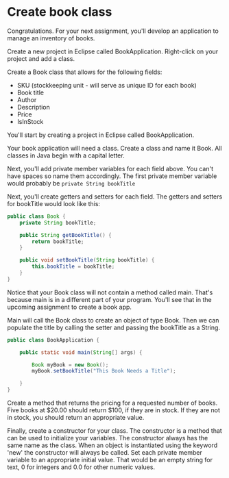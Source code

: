 # Create book class

Congratulations. For your next assignment, you'll develop an application to manage an inventory of books.

Create a new project in Eclipse called BookApplication. Right-click on your project and add a class.

Create a Book class that allows for the following fields:

* SKU \(stockkeeping unit - will serve as unique ID for each book\)
* Book title
* Author
* Description
* Price
* IsInStock

You'll start by creating a project in Eclipse called BookApplication.

Your book application will need a class. Create a class and name it Book. All classes in Java begin with a capital letter.

Next, you'll add private member variables for each field above. You can't have spaces so name them accordingly. The first private member variable would probably be `private String bookTitle`

Next, you'll create getters and setters for each field. The getters and setters for bookTitle would look like this:

```java
public class Book {
    private String bookTitle;

    public String getBookTitle() {
        return bookTitle;
    }

    public void setBookTitle(String bookTitle) {
        this.bookTitle = bookTitle;
    }
}
```

Notice that your Book class will not contain a method called main. That's because main is in a different part of your program. You'll see that in the upcoming assignment to create a book app.

Main will call the Book class to create an object of type Book. Then we can populate the title by calling the setter and passing the bookTitle as a String.

```java
public class BookApplication {

    public static void main(String[] args) {

        Book myBook = new Book();
        myBook.setBookTitle("This Book Needs a Title");

    }
}
```

Create a method that returns the pricing for a requested number of books. Five books at $20.00 should return $100, if they are in stock. If they are not in stock, you should return an appropriate value.

Finally, create a constructor for your class. The constructor is a method that can be used to initialize your variables. The constructor always has the same name as the class. When an object is instantiated using the keyword 'new' the constructor will always be called. Set each private member variable to an appropriate initial value. That would be an empty string for text, 0 for integers and 0.0 for other numeric values.

